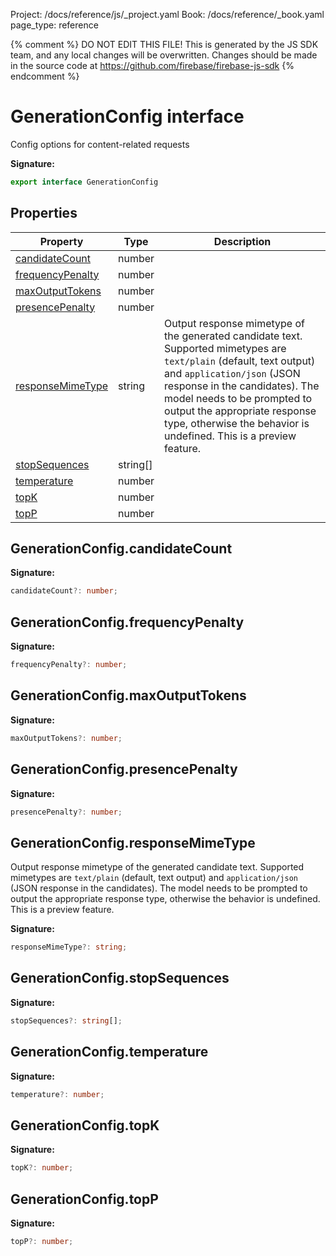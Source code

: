 Project: /docs/reference/js/_project.yaml
Book: /docs/reference/_book.yaml
page_type: reference

{% comment %}
DO NOT EDIT THIS FILE!
This is generated by the JS SDK team, and any local changes will be
overwritten. Changes should be made in the source code at
https://github.com/firebase/firebase-js-sdk
{% endcomment %}

# GenerationConfig interface
Config options for content-related requests

<b>Signature:</b>

```typescript
export interface GenerationConfig 
```

## Properties

|  Property | Type | Description |
|  --- | --- | --- |
|  [candidateCount](./vertexai-preview.generationconfig.md#generationconfigcandidatecount) | number |  |
|  [frequencyPenalty](./vertexai-preview.generationconfig.md#generationconfigfrequencypenalty) | number |  |
|  [maxOutputTokens](./vertexai-preview.generationconfig.md#generationconfigmaxoutputtokens) | number |  |
|  [presencePenalty](./vertexai-preview.generationconfig.md#generationconfigpresencepenalty) | number |  |
|  [responseMimeType](./vertexai-preview.generationconfig.md#generationconfigresponsemimetype) | string | Output response mimetype of the generated candidate text. Supported mimetypes are <code>text/plain</code> (default, text output) and <code>application/json</code> (JSON response in the candidates). The model needs to be prompted to output the appropriate response type, otherwise the behavior is undefined. This is a preview feature. |
|  [stopSequences](./vertexai-preview.generationconfig.md#generationconfigstopsequences) | string\[\] |  |
|  [temperature](./vertexai-preview.generationconfig.md#generationconfigtemperature) | number |  |
|  [topK](./vertexai-preview.generationconfig.md#generationconfigtopk) | number |  |
|  [topP](./vertexai-preview.generationconfig.md#generationconfigtopp) | number |  |

## GenerationConfig.candidateCount

<b>Signature:</b>

```typescript
candidateCount?: number;
```

## GenerationConfig.frequencyPenalty

<b>Signature:</b>

```typescript
frequencyPenalty?: number;
```

## GenerationConfig.maxOutputTokens

<b>Signature:</b>

```typescript
maxOutputTokens?: number;
```

## GenerationConfig.presencePenalty

<b>Signature:</b>

```typescript
presencePenalty?: number;
```

## GenerationConfig.responseMimeType

Output response mimetype of the generated candidate text. Supported mimetypes are `text/plain` (default, text output) and `application/json` (JSON response in the candidates). The model needs to be prompted to output the appropriate response type, otherwise the behavior is undefined. This is a preview feature.

<b>Signature:</b>

```typescript
responseMimeType?: string;
```

## GenerationConfig.stopSequences

<b>Signature:</b>

```typescript
stopSequences?: string[];
```

## GenerationConfig.temperature

<b>Signature:</b>

```typescript
temperature?: number;
```

## GenerationConfig.topK

<b>Signature:</b>

```typescript
topK?: number;
```

## GenerationConfig.topP

<b>Signature:</b>

```typescript
topP?: number;
```
